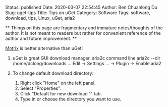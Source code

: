 Status: published
Date: 2020-03-07 22:54:45
Author: Ben Chuanlong Du
Slug: uget-tips
Title: Tips on uGet
Category: Software
Tags: software, download, tips, Linux, uGet, aria2

**
Things on this page are
fragmentary and immature notes/thoughts of the author.
It is not meant to readers
but rather for convenient reference of the author and future improvement.
**

[Motrix](https://github.com/agalwood/Motrix)
is better alternative than uGet!

1. uGet is great GUI download manager.
    aria2c command line
    aria2c --dir /home/dclong/downloads ...
    Edit -> Settings ... -> Plugin -> Enable aria2

4. To change default download directory:
    1. Right click "Home" on the left panel.
    2. Select "Properties".
    3. Click "Default for new download 1" tab.
    4. Type in or choose the directory you want to use.

